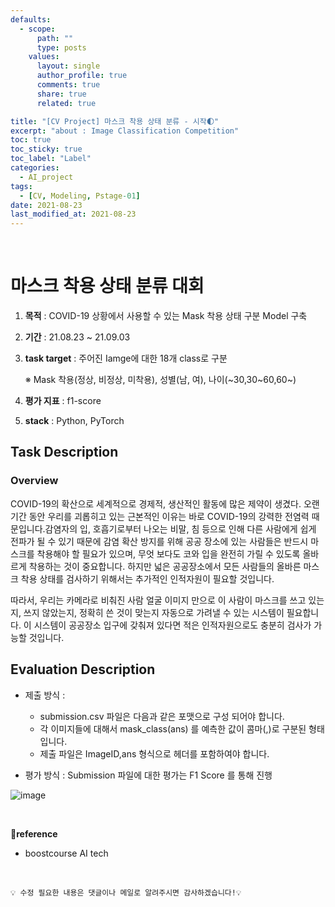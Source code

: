 ```yaml
---
defaults:
  - scope:
      path: ""
      type: posts
    values:
      layout: single
      author_profile: true
      comments: true
      share: true
      related: true

title: "[CV Project] 마스크 착용 상태 분류 - 시작🌓"
excerpt: "about : Image Classification Competition"
toc: true
toc_sticky: true
toc_label: "Label"
categories:
  - AI_project
tags:
  - [CV, Modeling, Pstage-01]
date: 2021-08-23
last_modified_at: 2021-08-23
---
```


<br>  

# 마스크 착용 상태 분류 대회

1. **목적** : COVID-19 상황에서 사용할 수 있는 Mask 착용 상태 구분 Model 구축

2. **기간** : 21.08.23 ~ 21.09.03

3. **task target** : 주어진 Iamge에 대한 18개 class로 구분

    ※ Mask 착용(정상, 비정상, 미착용), 성별(남, 여), 나이(~30,30~60,60~)

4. **평가 지표** : f1-score

5. **stack** : Python, PyTorch


## Task Description

### Overview

  COVID-19의 확산으로 세계적으로 경제적, 생산적인 활동에 많은 제약이 생겼다. 오랜 기간 동안 우리를 괴롭히고 있는 근본적인 이유는 바로 COVID-19의 강력한 전염력 때문입니다.감염자의 입, 호흡기로부터 나오는 비말, 침 등으로 인해 다른 사람에게 쉽게 전파가 될 수 있기 때문에 감염 확산 방지를 위해 공공 장소에 있는 사람들은 반드시 마스크를 착용해야 할 필요가 있으며, 무엇 보다도 코와 입을 완전히 가릴 수 있도록 올바르게 착용하는 것이 중요합니다. 하지만 넓은 공공장소에서 모든 사람들의 올바른 마스크 착용 상태를 검사하기 위해서는 추가적인 인적자원이 필요할 것입니다.

  따라서, 우리는 카메라로 비춰진 사람 얼굴 이미지 만으로 이 사람이 마스크를 쓰고 있는지, 쓰지 않았는지, 정확히 쓴 것이 맞는지 자동으로 가려낼 수 있는 시스템이 필요합니다. 이 시스템이 공공장소 입구에 갖춰져 있다면 적은 인적자원으로도 충분히 검사가 가능할 것입니다.

## Evaluation Description

- 제출 방식 : 

    - submission.csv 파일은 다음과 같은 포맷으로 구성 되어야 합니다.
    - 각 이미지들에 대해서 mask_class(ans) 를 예측한 값이 콤마(,)로 구분된 형태입니다.
    - 제출 파일은 ImageID,ans 형식으로 헤더를 포함하여야 합니다.

- 평가 방식 : Submission 파일에 대한 평가는 F1 Score 를 통해 진행

![image](https://user-images.githubusercontent.com/77658029/131208502-6fd6b89d-4dd4-498f-9c25-401dfe4ad4dd.png)


<br>

**📌reference**
- boostcourse AI tech


<br>

```
💡 수정 필요한 내용은 댓글이나 메일로 알려주시면 감사하겠습니다!💡 
```
